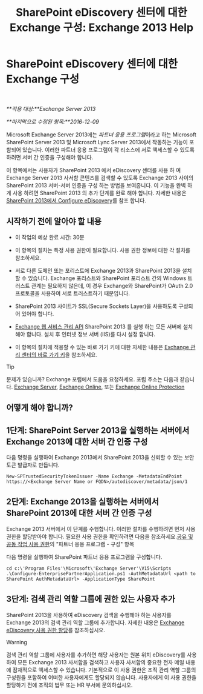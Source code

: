 ﻿---
title: 'SharePoint eDiscovery 센터에 대한 Exchange 구성: Exchange 2013 Help'
TOCTitle: SharePoint eDiscovery 센터에 대한 Exchange 구성
ms:assetid: 795c1a3b-295c-4ee5-ade9-52cf3fda3f19
ms:mtpsurl: https://technet.microsoft.com/ko-kr/library/JJ218665(v=EXCHG.150)
ms:contentKeyID: 50483497
ms.date: 05/22/2018
mtps_version: v=EXCHG.150
ms.translationtype: MT
---

# SharePoint eDiscovery 센터에 대한 Exchange 구성

 

_**적용 대상:**Exchange Server 2013_

_**마지막으로 수정된 항목:**2016-12-09_

Microsoft Exchange Server 2013에는 *파트너 응용 프로그램*이라고 하는 Microsoft SharePoint Server 2013 및 Microsoft Lync Server 2013에서 작동하는 기능이 포함되어 있습니다. 이러한 파트너 응용 프로그램이 각 리소스에 서로 액세스할 수 있도록 하려면 서버 간 인증을 구성해야 합니다.

이 항목에서는 사용자가 SharePoint 2013 에서 eDiscovery 센터를 사용 하 여 Exchange Server 2013 사서함 콘텐츠를 검색할 수 있도록 Exchange 2013 사이의 SharePoint 2013 서버-서버 인증을 구성 하는 방법을 보여줍니다. 이 기능을 완벽 하 게 사용 하려면 SharePoint 2013 의 추가 단계를 완료 해야 합니다. 자세한 내용은 [SharePoint 2013에서 Configure eDiscovery](https://go.microsoft.com/fwlink/?linkid=257727)를 참조 합니다.

## 시작하기 전에 알아야 할 내용

  - 이 작업의 예상 완료 시간: 30분

  - 이 항목의 절차는 특정 사용 권한이 필요합니다. 사용 권한 정보에 대한 각 절차를 참조하세요.

  - 서로 다른 도메인 또는 포리스트에 Exchange 2013과 SharePoint 2013을 설치할 수 있습니다. Exchange 포리스트와 SharePoint 포리스트 간의 Windows 트러스트 관계는 필요하지 않은데, 이 경우 Exchange와 SharePoint가 OAuth 2.0 프로토콜을 사용하여 서로 트러스트하기 때문입니다.

  - SharePoint 2013 사이트가 SSL(Secure Sockets Layer)을 사용하도록 구성되어 있어야 합니다.

  - [Exchange 웹 서비스 관리 API](https://go.microsoft.com/fwlink/?linkid=257726) SharePoint 2013 를 실행 하는 모든 서버에 설치 해야 합니다. 설치 후 인터넷 정보 서버 (IIS)를 다시 설정 합니다.

  - 이 항목의 절차에 적용할 수 있는 바로 가기 키에 대한 자세한 내용은 [Exchange 관리 센터의 바로 가기 키](keyboard-shortcuts-in-the-exchange-admin-center-exchange-online-protection-help.md)을 참조하세요.


> [!TIP]
> 문제가 있습니까? Exchange 포럼에서 도움을 요청하세요. 포럼 주소는 다음과 같습니다. <A href="https://go.microsoft.com/fwlink/p/?linkid=60612">Exchange Server</A>, <A href="https://go.microsoft.com/fwlink/p/?linkid=267542">Exchange Online</A>, 또는 <A href="https://go.microsoft.com/fwlink/p/?linkid=285351">Exchange Online Protection</A>



## 어떻게 해야 합니까?

## 1단계: SharePoint Server 2013을 실행하는 서버에서 Exchange 2013에 대한 서버 간 인증 구성

다음 명령을 실행하여 Exchange 2013에서 SharePoint 2013을 신뢰할 수 있는 보안 토큰 발급자로 만듭니다.

    New-SPTrustedSecurityTokenIssuer -Name Exchange -MetadataEndPoint https://<Exchange Server Name or FQDN>/autodiscover/metadata/json/1

## 2단계: Exchange 2013을 실행하는 서버에서 SharePoint 2013에 대한 서버 간 인증 구성

Exchange 2013 서버에서 이 단계를 수행합니다. 이러한 절차를 수행하려면 먼저 사용 권한을 할당받아야 합니다. 필요한 사용 권한을 확인하려면 다음을 참조하세요.[공유 및 공동 작업 사용 권한](sharing-and-collaboration-permissions-exchange-2013-help.md)의 "파트너 응용 프로그램 - 구성" 항목

다음 명령을 실행하여 SharePoint 파트너 응용 프로그램을 구성합니다.

    cd c:\'Program Files'\Microsoft\'Exchange Server'\V15\Scripts
    .\Configure-EnterprisePartnerApplication.ps1 -AuthMetadataUrl <path to SharePoint AuthMetadataUrl> -ApplicationType SharePoint

## 3단계: 검색 관리 역할 그룹에 권한 있는 사용자 추가

SharePoint 2013을 사용하여 eDiscovery 검색을 수행해야 하는 사용자를 Exchange 2013의 검색 관리 역할 그룹에 추가합니다. 자세한 내용은 [Exchange eDiscovery 사용 권한 할당](assign-ediscovery-permissions-in-exchange-exchange-2013-help.md)를 참조하십시오.


> [!WARNING]
> 검색 관리 역할 그룹에 사용자를 추가하면 해당 사용자는 원본 위치 eDiscovery를 사용하여 모든 Exchange 2013 사서함을 검색하고 사용자 사서함의 중요한 전자 메일 내용에 잠재적으로 액세스할 수 있습니다. 기본적으로 이 사용 권한은 조직 관리 역할 그룹의 구성원을 포함하여 어떠한 사용자에게도 할당되지 않습니다. 사용자에게 이 사용 권한을 할당하기 전에 조직의 법무 또는 HR 부서에 문의하십시오.


